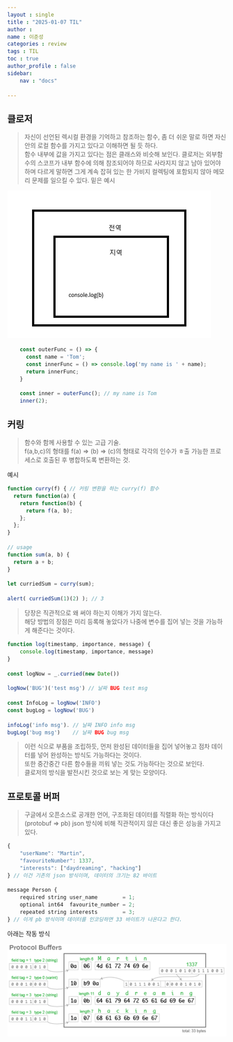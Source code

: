 ```yaml
---
layout : single
title : "2025-01-07 TIL"
author : 
name : 이준성
categories : review
tags : TIL
toc : true
author_profile : false
sidebar:
    nav : "docs"

---
```


## 클로저 
> 자신이 선언된 렉시컬 환경을 기억하고 참조하는 함수, 좀 더 쉬운 말로 하면 자신 안의 로컬 함수를 가지고 있다고 이해하면 될 듯 하다.<br>
> 함수 내부에 값을 가지고 있다는 점은 클래스와 비슷해 보인다.
> 클로저는 외부함수의 스코프가 내부 함수에 의해 참조되어야 하므로 사라지지 않고 남아 있어야 하며 다르게 말하면 그게 계속 잡혀 있는 한 가비지 컬렉팅에 포함되지 않아 메모리 문제를 일으킬 수 있다.
> 밑은 예시

![이미지](/assets/images/클로저.png)

```js
    const outerFunc = () => {
      const name = 'Tom';
      const innerFunc = () => console.log('my name is ' + name);
      return innerFunc;
    }

    const inner = outerFunc(); // my name is Tom
    inner(2);
```

## 커링
> 함수와 함께 사용할 수 있는 고급 기술.<br>
> f(a,b,c)의 형태를 f(a) => (b) => (c)의 형태로 각각의 인수가 ㅎ출 가능한 프로세스로 호출된 후 병합하도록 변환하는 것.<br>

예시 
```js
function curry(f) { // 커링 변환을 하는 curry(f) 함수
  return function(a) {
    return function(b) {
      return f(a, b);
    };
  };
}

// usage
function sum(a, b) {
  return a + b;
}

let curriedSum = curry(sum);

alert( curriedSum(1)(2) ); // 3
```

> 당장은 직관적으로 왜 써야 하는지 이해가 가지 않는다.<br>
> 해당 방법의 장점은 미리 등록해 놓았다가 나중에 변수를 집어 넣는 것을 가능하게 해준다는 것이다.
>
```js
function log(timestamp, importance, message) {
	console.log(timestamp, importance, message)
}

const logNow = _.curried(new Date())

logNow('BUG')('test msg') // 날짜 BUG test msg

const InfoLog = logNow('INFO') 
const bugLog = logNow('BUG') 

infoLog('info msg'). // 날짜 INFO info msg 
bugLog('bug msg')    // 날짜 BUG bug msg
```

> 이런 식으로 부품을 조립하듯, 먼저 완성된 데이터들을 집어 넣어놓고 점차 데이터를 넣어 완성하는 방식도 가능하다는 것이다.<br>
> 또한 중간중간 다른 함수들을 끼워 넣는 것도 가능하다는 것으로 보인다.<br>
> 클로저의 방식을 발전시킨 것으로 보는 게 맞는 모양이다.

## 프로토콜 버퍼
> 구글에서 오픈소스로 공개한 언어, 구조화된 데이터를 직렬화 하는 방식이다(protobuf => pb)
> json 방식에 비해 직관적이지 않은 대신 좋은 성능을 가지고 있다. 

```js
{
    "userName": "Martin",
    "favouriteNumber": 1337,
    "interests": ["daydreaming", "hacking"]
} // 이건 기존의 json 방식이며, 데이터의 크기는 82 바이트

message Person {
    required string user_name        = 1;
    optional int64  favourite_number = 2;
    repeated string interests        = 3;
} // 이게 pb 방식이며 데이터를 인코딩하면 33 바이트가 나온다고 한다.
```

아래는 작동 방식

![이미지](/assets/images/프로토콜_버퍼.png)